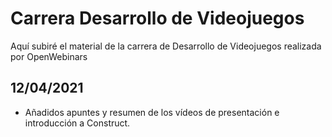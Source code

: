 # Carrera Desarrollo de Videojuegos
Aquí subiré el material de la carrera de Desarrollo de Videojuegos realizada por OpenWebinars


## 12/04/2021
* Añadidos apuntes y resumen de los vídeos de presentación e introducción a Construct.